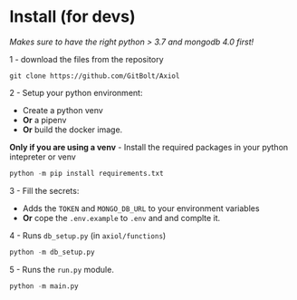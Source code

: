 # Install (for devs)

*Makes sure to have the right python > 3.7 and mongodb 4.0 first!*

1 - download the files from the repository 
```git
git clone https://github.com/GitBolt/Axiol
```

2 - Setup your python environment:
- Create a python venv
- **Or** a pipenv
- **Or** build the docker image.

**Only if you are using a venv** - Install the required packages in your python intepreter or venv
```py
python -m pip install requirements.txt
```

3 - Fill the secrets:
- Adds the `TOKEN` and `MONGO_DB_URL` to your environment variables
- **Or** cope the `.env.example` to `.env` and and complte it.

4 - Runs `db_setup.py` (in `axiol/functions`)
```py
python -m db_setup.py
```

5 - Runs the `run.py` module.
```py
python -m main.py
```
